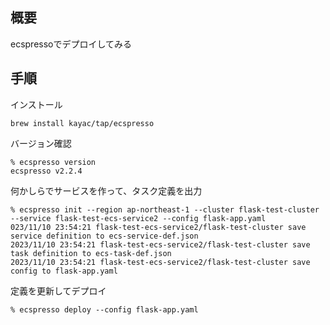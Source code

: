 ## 概要
ecspressoでデプロイしてみる

## 手順
インストール
```
brew install kayac/tap/ecspresso
```
バージョン確認
```
% ecspresso version
ecspresso v2.2.4
```

何かしらでサービスを作って、タスク定義を出力
```
% ecspresso init --region ap-northeast-1 --cluster flask-test-cluster --service flask-test-ecs-service2 --config flask-app.yaml
023/11/10 23:54:21 flask-test-ecs-service2/flask-test-cluster save service definition to ecs-service-def.json
2023/11/10 23:54:21 flask-test-ecs-service2/flask-test-cluster save task definition to ecs-task-def.json
2023/11/10 23:54:21 flask-test-ecs-service2/flask-test-cluster save config to flask-app.yaml
```

定義を更新してデプロイ
```
% ecspresso deploy --config flask-app.yaml
```


